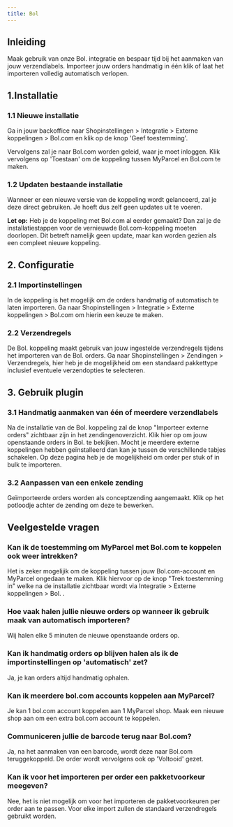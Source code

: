 ```yaml
---
title: Bol
---
```


## Inleiding

Maak gebruik van onze Bol. integratie en bespaar tijd bij het aanmaken van jouw verzendlabels.
Importeer jouw orders handmatig in één klik of laat het importeren volledig automatisch verlopen.

## 1.Installatie

### 1.1 Nieuwe installatie

Ga in jouw backoffice naar Shopinstellingen > Integratie > Externe koppelingen > Bol.com en klik op de knop 'Geef toestemming'.

<MPImg src="/documentation/bol/bol-externe-koppelingen.jpg" alt="Externe koppelingen" />

Vervolgens zal je naar Bol.com worden geleid, waar je moet inloggen. Klik vervolgens op 'Toestaan' om de koppeling tussen MyParcel en Bol.com te maken.

### 1.2 Updaten bestaande installatie

Wanneer er een nieuwe versie van de koppeling wordt gelanceerd, zal je deze direct gebruiken. Je hoeft dus zelf geen updates uit te voeren.

**Let op:** Heb je de koppeling met Bol.com al eerder gemaakt? Dan zal je de installatiestappen voor de vernieuwde Bol.com-koppeling moeten doorlopen. Dit betreft namelijk geen update, maar kan worden gezien als een compleet nieuwe koppeling.

## 2. Configuratie

### 2.1 Importinstellingen

In de koppeling is het mogelijk om de orders handmatig of automatisch te laten importeren. Ga naar Shopinstellingen > Integratie > Externe koppelingen > Bol.com om hierin een keuze te maken.

<MPImg src="/documentation/bol/bol-importinstellingen.jpg" alt="Importinstellingen" />

### 2.2 Verzendregels

De Bol. koppeling maakt gebruik van jouw ingestelde verzendregels tijdens het importeren van de Bol. orders.
Ga naar Shopinstellingen > Zendingen > Verzendregels, hier heb je de mogelijkheid om een standaard pakkettype inclusief eventuele verzendopties te selecteren.

## 3. Gebruik plugin

### 3.1 Handmatig aanmaken van één of meerdere verzendlabels

Na de installatie van de Bol. koppeling zal de knop "Importeer externe orders" zichtbaar zijn in het zendingenoverzicht. Klik hier op om jouw openstaande orders in Bol. te bekijken. Mocht je meerdere externe koppelingen hebben geïnstalleerd dan kan je tussen de verschillende tabjes schakelen. Op deze pagina heb je de mogelijkheid om order per stuk of in bulk te importeren.

### 3.2 Aanpassen van een enkele zending

Geïmporteerde orders worden als conceptzending aangemaakt. Klik op het potloodje achter de zending om deze te bewerken.

## Veelgestelde vragen

### Kan ik de toestemming om MyParcel met Bol.com te koppelen ook weer intrekken?

Het is zeker mogelijik om de koppeling tussen jouw Bol.com-account en MyParcel ongedaan te maken. Klik hiervoor op de knop "Trek toestemming in" welke na de installatie zichtbaar wordt via Integratie > Externe koppelingen > Bol. .

### Hoe vaak halen jullie nieuwe orders op wanneer ik gebruik maak van automatisch importeren?

Wij halen elke 5 minuten de nieuwe openstaande orders op.

### Kan ik handmatig orders op blijven halen als ik de importinstellingen op 'automatisch' zet?

Ja, je kan orders altijd handmatig ophalen.

### Kan ik meerdere bol.com accounts koppelen aan MyParcel?

Je kan 1 bol.com account koppelen aan 1 MyParcel shop. Maak een nieuwe shop aan om een extra bol.com account te koppelen.

### Communiceren jullie de barcode terug naar Bol.com?

Ja, na het aanmaken van een barcode, wordt deze naar Bol.com teruggekoppeld. De order wordt vervolgens ook op 'Voltooid' gezet.

### Kan ik voor het importeren per order een pakketvoorkeur meegeven?

Nee, het is niet mogelijk om voor het importeren de pakketvoorkeuren per order aan te passen. Voor elke import zullen de standaard verzendregels gebruikt worden.
